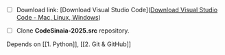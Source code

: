 - [ ] Download link: [Download Visual Studio Code]([Download Visual Studio Code - Mac, Linux, Windows](https://code.visualstudio.com/download))
- [ ] Clone **CodeSinaia-2025.src** repository.


Depends on [[1. Python]], [[2. Git & GitHub]]